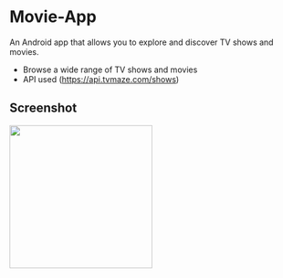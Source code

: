 # Movie-App

An Android app that allows you to explore and discover TV shows and movies.

- Browse a wide range of TV shows and movies
- API used (https://api.tvmaze.com/shows)

## Screenshot

<img src="https://user-images.githubusercontent.com/111424137/236819893-a742a12d-29e6-4d58-9269-0ad86c2f921e.jpeg" width="250">

